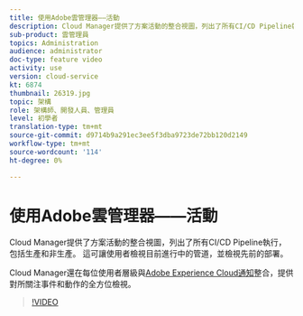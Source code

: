 ```yaml
---
title: 使用Adobe雲管理器——活動
description: Cloud Manager提供了方案活動的整合視圖，列出了所有CI/CD Pipeline執行，包括生產和非生產。 這可讓使用者檢視目前進行中的管道，並檢視先前的部署。
sub-product: 雲管理員
topics: Administration
audience: administrator
doc-type: feature video
activity: use
version: cloud-service
kt: 6874
thumbnail: 26319.jpg
topic: 架構
role: 架構師、開發人員、管理員
level: 初學者
translation-type: tm+mt
source-git-commit: d9714b9a291ec3ee5f3dba9723de72bb120d2149
workflow-type: tm+mt
source-wordcount: '114'
ht-degree: 0%

---
```



# 使用Adobe雲管理器——活動

Cloud Manager提供了方案活動的整合視圖，列出了所有CI/CD Pipeline執行，包括生產和非生產。 這可讓使用者檢視目前進行中的管道，並檢視先前的部署。

Cloud Manager還在每位使用者層級與[Adobe Experience Cloud通知](https://experienceleague.adobe.com/docs/experience-manager-cloud-manager/using/how-to-use/notifications.html)整合，提供對所關注事件和動作的全方位檢視。

>[!VIDEO](https://video.tv.adobe.com/v/26319/?quality=12&learn=on)
